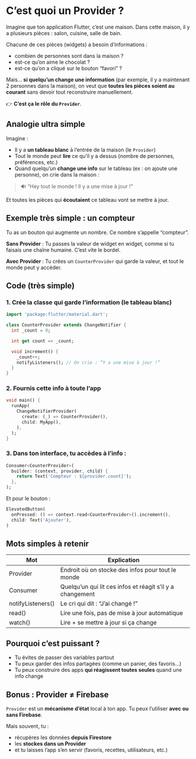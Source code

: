 # **C’est quoi un Provider ?**

Imagine que ton application Flutter, c’est une maison.
Dans cette maison, il y a plusieurs pièces : salon, cuisine, salle de bain.

Chacune de ces pièces (widgets) a besoin d’informations :

* combien de personnes sont dans la maison ?
* est-ce qu’on aime le chocolat ?
* est-ce qu’on a cliqué sur le bouton “favori” ?

Mais… **si quelqu’un change une information** (par exemple, il y a maintenant 2 personnes dans la maison),
on veut que **toutes les pièces soient au courant** sans devoir tout reconstruire manuellement.

👉 **C’est ça le rôle du `Provider`**.



##  **Analogie ultra simple**

Imagine :

* Il y a **un tableau blanc** à l’entrée de la maison (le `Provider`)
* Tout le monde peut **lire** ce qu’il y a dessus (nombre de personnes, préférences, etc.)
* Quand quelqu’un **change une info** sur le tableau (ex : on ajoute une personne), on crie dans la maison :

> 🔊 “Hey tout le monde ! Il y a une mise à jour !”

Et toutes les pièces qui **écoutaient** ce tableau vont se mettre à jour.



## **Exemple très simple : un compteur**

Tu as un bouton qui augmente un nombre.
Ce nombre s’appelle “compteur”.

**Sans Provider** :
Tu passes la valeur de widget en widget, comme si tu faisais une chaîne humaine. C’est vite le bordel.

**Avec Provider** :
Tu crées un `CounterProvider` qui garde la valeur, et tout le monde peut y accéder.



##  **Code (très simple)**

### 1. Crée la classe qui garde l’information (le tableau blanc)

```dart
import 'package:flutter/material.dart';

class CounterProvider extends ChangeNotifier {
  int _count = 0;

  int get count => _count;

  void increment() {
    _count++;
    notifyListeners(); // On crie : “Y a une mise à jour !”
  }
}
```

### 2. Fournis cette info à toute l’app

```dart
void main() {
  runApp(
    ChangeNotifierProvider(
      create: (_) => CounterProvider(),
      child: MyApp(),
    ),
  );
}
```

### 3. Dans ton interface, tu accèdes à l’info :

```dart
Consumer<CounterProvider>(
  builder: (context, provider, child) {
    return Text('Compteur : ${provider.count}');
  },
);
```

Et pour le bouton :

```dart
ElevatedButton(
  onPressed: () => context.read<CounterProvider>().increment(),
  child: Text('Ajouter'),
)
```



##  **Mots simples à retenir**

| Mot               | Explication                        |
| ----------------- | --------------------------------------------------------- |
| Provider          | Endroit où on stocke des infos pour tout le monde         |
| Consumer          | Quelqu’un qui lit ces infos et réagit s’il y a changement |
| notifyListeners() | Le cri qui dit : “J’ai changé !”                          |
| read()            | Lire une fois, pas de mise à jour automatique             |
| watch()           | Lire + se mettre à jour si ça change                      |



##  Pourquoi c’est puissant ?

* Tu évites de passer des variables partout
* Tu peux garder des infos partagées (comme un panier, des favoris…)
* Tu peux construire des apps **qui réagissent toutes seules** quand une info change



## Bonus : Provider ≠ Firebase

`Provider` est un **mécanisme d’état** local à ton app.
Tu peux l’utiliser **avec ou sans Firebase**.

Mais souvent, tu :

* récupères les données **depuis Firestore**
* les **stockes dans un Provider**
* et tu laisses l’app s’en servir (favoris, recettes, utilisateurs, etc.)


